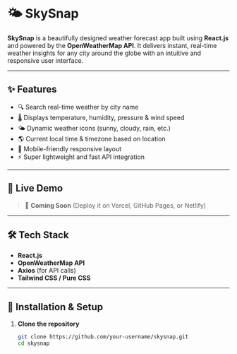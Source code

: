   
# 🌤️ SkySnap

**SkySnap** is a beautifully designed weather forecast app built using **React.js** and powered by the **OpenWeatherMap API**. It delivers instant, real-time weather insights for any city around the globe with an intuitive and responsive user interface.

---

## ✨ Features

- 🔍 Search real-time weather by city name
- 🌡️ Displays temperature, humidity, pressure & wind speed
- 🌤️ Dynamic weather icons (sunny, cloudy, rain, etc.)
- 🌎 Current local time & timezone based on location
- 📱 Mobile-friendly responsive layout
- ⚡ Super lightweight and fast API integration

---

## 🚀 Live Demo

> 🔗 **Coming Soon** (Deploy it on Vercel, GitHub Pages, or Netlify)

---

## 🛠️ Tech Stack

- **React.js**
- **OpenWeatherMap API**
- **Axios** (for API calls)
- **Tailwind CSS / Pure CSS**

---

## 🧩 Installation & Setup

1. **Clone the repository**
   ```bash
   git clone https://github.com/your-username/skysnap.git
   cd skysnap
